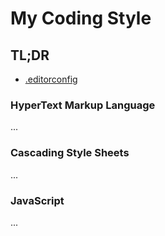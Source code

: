 # My Coding Style

## TL;DR

- [.editorconfig](http://editorconfig.org/)

### HyperText Markup Language

...

### Cascading Style Sheets

...

### JavaScript

...
